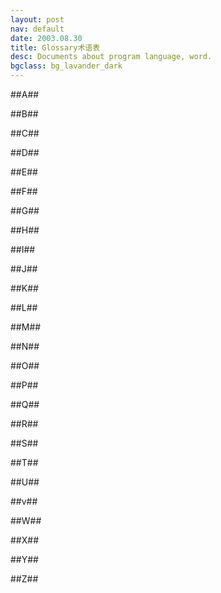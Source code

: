 ```yaml
---
layout: post
nav: default
date: 2003.08.30
title: Glossary术语表
desc: Documents about program language, word.
bgclass: bg_lavander_dark
---
```



##A##

##B##

##C##

##D##

##E##

##F##

##G##

##H##

##I##

##J##

##K##

##L##

##M##

##N##

##O##

##P##

##Q##

##R##

##S##

##T##

##U##

##v##

##W##

##X##

##Y##

##Z## 
